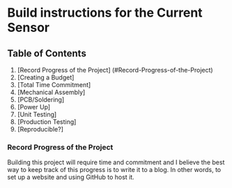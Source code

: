 # Build instructions for the Current Sensor

## Table of Contents
1. [Record Progress of the Project] (#Record-Progress-of-the-Project)
2. [Creating a Budget]
3. [Total Time Commitment]
4. [Mechanical Assembly] 
5. [PCB/Soldering]
6. [Power Up]
7. [Unit Testing]
8. [Production Testing]
9.  [Reproducible?]

### Record Progress of the Project
Building this project will require time and commitment and I believe the best way to keep track of this progress is to write it to a blog. 
In other words, to set up a website and using GitHub to host it. 

